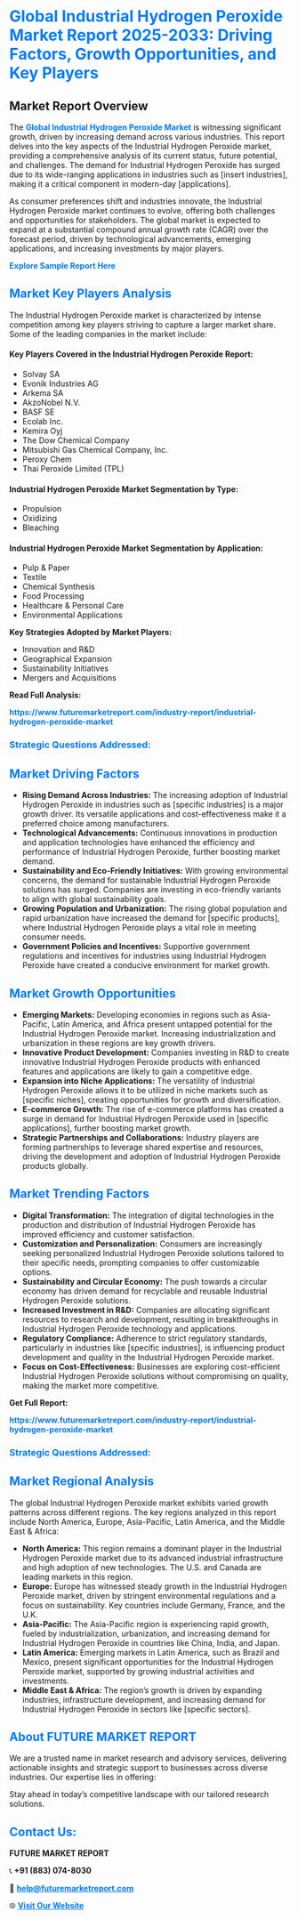 <h1 style="color: #007BFF;">Global Industrial Hydrogen Peroxide Market Report 2025-2033: Driving Factors, Growth Opportunities, and Key Players</h1>

<section id="overview">
<h2>Market Report Overview</h2>
<p>The <a href="https://www.futuremarketreport.com/industry-report/industrial-hydrogen-peroxide-market" style="color: #007BFF; text-decoration: none;"><strong>Global Industrial Hydrogen Peroxide Market</strong></a> is witnessing significant growth, driven by increasing demand across various industries. This report delves into the key aspects of the Industrial Hydrogen Peroxide market, providing a comprehensive analysis of its current status, future potential, and challenges. The demand for Industrial Hydrogen Peroxide has surged due to its wide-ranging applications in industries such as [insert industries], making it a critical component in modern-day [applications].</p>
<p>As consumer preferences shift and industries innovate, the Industrial Hydrogen Peroxide market continues to evolve, offering both challenges and opportunities for stakeholders. The global market is expected to expand at a substantial compound annual growth rate (CAGR) over the forecast period, driven by technological advancements, emerging applications, and increasing investments by major players.</p>
</section>

<section id="overview">
<p><a href="https://www.futuremarketreport.com/request-sample/reportId=109180" style="color: #007BFF; text-decoration: none;"><strong>Explore Sample Report Here</strong></a></p>
</section>

<section id="key-players">
<h2 style="color: #007BFF;">Market Key Players Analysis</h2>
<p>The Industrial Hydrogen Peroxide market is characterized by intense competition among key players striving to capture a larger market share. Some of the leading companies in the market include:</p>
<h4>Key Players Covered in the Industrial Hydrogen Peroxide Report:</h4>
<ul><li>Solvay SA</li><li>Evonik Industries AG</li><li>Arkema SA</li><li>AkzoNobel N.V.</li><li>BASF SE</li><li>Ecolab Inc.</li><li>Kemira Oyj</li><li>The Dow Chemical Company</li><li>Mitsubishi Gas Chemical Company, Inc.</li><li>Peroxy Chem</li><li>Thai Peroxide Limited (TPL)</li></ul>
<h4>Industrial Hydrogen Peroxide Market Segmentation by Type:</h4>
<ul><li>Propulsion</li><li>Oxidizing</li><li>Bleaching</li></ul>

<h4>Industrial Hydrogen Peroxide Market Segmentation by Application:</h4>
<ul><li>Pulp &amp; Paper</li><li>Textile</li><li>Chemical Synthesis</li><li>Food Processing</li><li>Healthcare &amp; Personal Care</li><li>Environmental Applications</li></ul>
<p><strong>Key Strategies Adopted by Market Players:</strong></p>
<ul>
<li>Innovation and R&D</li>
<li>Geographical Expansion</li>
<li>Sustainability Initiatives</li>
<li>Mergers and Acquisitions</li>
</ul>
</section>

<section>
<p><strong>Read Full Analysis: </strong></p><a href="https://www.futuremarketreport.com/industry-report/industrial-hydrogen-peroxide-market" style="color: #007BFF; text-decoration: none;"><strong>https://www.futuremarketreport.com/industry-report/industrial-hydrogen-peroxide-market</strong></a>
<h3 style="color: #007BFF;">Strategic Questions Addressed:</h3>
</section>

<section id="driving-factors">
<h2 style="color: #007BFF;">Market Driving Factors</h2>
<ul>
<li><strong>Rising Demand Across Industries:</strong> The increasing adoption of Industrial Hydrogen Peroxide in industries such as [specific industries] is a major growth driver. Its versatile applications and cost-effectiveness make it a preferred choice among manufacturers.</li>
<li><strong>Technological Advancements:</strong> Continuous innovations in production and application technologies have enhanced the efficiency and performance of Industrial Hydrogen Peroxide, further boosting market demand.</li>
<li><strong>Sustainability and Eco-Friendly Initiatives:</strong> With growing environmental concerns, the demand for sustainable Industrial Hydrogen Peroxide solutions has surged. Companies are investing in eco-friendly variants to align with global sustainability goals.</li>
<li><strong>Growing Population and Urbanization:</strong> The rising global population and rapid urbanization have increased the demand for [specific products], where Industrial Hydrogen Peroxide plays a vital role in meeting consumer needs.</li>
<li><strong>Government Policies and Incentives:</strong> Supportive government regulations and incentives for industries using Industrial Hydrogen Peroxide have created a conducive environment for market growth.</li>
</ul>
</section>

<section id="growth-opportunities">
<h2 style="color: #007BFF;">Market Growth Opportunities</h2>
<ul>
<li><strong>Emerging Markets:</strong> Developing economies in regions such as Asia-Pacific, Latin America, and Africa present untapped potential for the Industrial Hydrogen Peroxide market. Increasing industrialization and urbanization in these regions are key growth drivers.</li>
<li><strong>Innovative Product Development:</strong> Companies investing in R&D to create innovative Industrial Hydrogen Peroxide products with enhanced features and applications are likely to gain a competitive edge.</li>
<li><strong>Expansion into Niche Applications:</strong> The versatility of Industrial Hydrogen Peroxide allows it to be utilized in niche markets such as [specific niches], creating opportunities for growth and diversification.</li>
<li><strong>E-commerce Growth:</strong> The rise of e-commerce platforms has created a surge in demand for Industrial Hydrogen Peroxide used in [specific applications], further boosting market growth.</li>
<li><strong>Strategic Partnerships and Collaborations:</strong> Industry players are forming partnerships to leverage shared expertise and resources, driving the development and adoption of Industrial Hydrogen Peroxide products globally.</li>
</ul>
</section>

<section id="trending-factors">
<h2 style="color: #007BFF;">Market Trending Factors</h2>
<ul>
<li><strong>Digital Transformation:</strong> The integration of digital technologies in the production and distribution of Industrial Hydrogen Peroxide has improved efficiency and customer satisfaction.</li>
<li><strong>Customization and Personalization:</strong> Consumers are increasingly seeking personalized Industrial Hydrogen Peroxide solutions tailored to their specific needs, prompting companies to offer customizable options.</li>
<li><strong>Sustainability and Circular Economy:</strong> The push towards a circular economy has driven demand for recyclable and reusable Industrial Hydrogen Peroxide solutions.</li>
<li><strong>Increased Investment in R&D:</strong> Companies are allocating significant resources to research and development, resulting in breakthroughs in Industrial Hydrogen Peroxide technology and applications.</li>
<li><strong>Regulatory Compliance:</strong> Adherence to strict regulatory standards, particularly in industries like [specific industries], is influencing product development and quality in the Industrial Hydrogen Peroxide market.</li>
<li><strong>Focus on Cost-Effectiveness:</strong> Businesses are exploring cost-efficient Industrial Hydrogen Peroxide solutions without compromising on quality, making the market more competitive.</li>
</ul>
</section>

<section>
<p><strong>Get Full Report: </strong></p><a href="https://www.futuremarketreport.com/industry-report/industrial-hydrogen-peroxide-market" style="color: #007BFF; text-decoration: none;"><strong>https://www.futuremarketreport.com/industry-report/industrial-hydrogen-peroxide-market</strong></a>
<h3 style="color: #007BFF;">Strategic Questions Addressed:</h3>
</section>


<section id="regional-analysis">
<h2 style="color: #007BFF;">Market Regional Analysis</h2>
<p>The global Industrial Hydrogen Peroxide market exhibits varied growth patterns across different regions. The key regions analyzed in this report include North America, Europe, Asia-Pacific, Latin America, and the Middle East & Africa:</p>
<ul>
<li><strong>North America:</strong> This region remains a dominant player in the Industrial Hydrogen Peroxide market due to its advanced industrial infrastructure and high adoption of new technologies. The U.S. and Canada are leading markets in this region.</li>
<li><strong>Europe:</strong> Europe has witnessed steady growth in the Industrial Hydrogen Peroxide market, driven by stringent environmental regulations and a focus on sustainability. Key countries include Germany, France, and the U.K.</li>
<li><strong>Asia-Pacific:</strong> The Asia-Pacific region is experiencing rapid growth, fueled by industrialization, urbanization, and increasing demand for Industrial Hydrogen Peroxide in countries like China, India, and Japan.</li>
<li><strong>Latin America:</strong> Emerging markets in Latin America, such as Brazil and Mexico, present significant opportunities for the Industrial Hydrogen Peroxide market, supported by growing industrial activities and investments.</li>
<li><strong>Middle East & Africa:</strong> The region’s growth is driven by expanding industries, infrastructure development, and increasing demand for Industrial Hydrogen Peroxide in sectors like [specific sectors].</li>
</ul>
</section>

<footer>
<h2 style="color: #007BFF;">About FUTURE MARKET REPORT</h2>
<p>We are a trusted name in market research and advisory services, delivering actionable insights and strategic support to businesses across diverse industries. Our expertise lies in offering:</p>

<p>Stay ahead in today’s competitive landscape with our tailored research solutions.</p>

<h2 style="color: #007BFF;">Contact Us:</h2>
<p><strong>FUTURE MARKET REPORT</strong></p>
<p>📞 <strong>+91 (883) 074-8030</strong></p>
<p>📧 <strong><a href="mailto:help@futuremarketreport.com" style="color: #007BFF;">help@futuremarketreport.com</a></strong></p>
<p>🌐 <strong><a href="https://www.futuremarketreport.com/" style="color: #007BFF;">Visit Our Website</a></strong></p>
</footer>